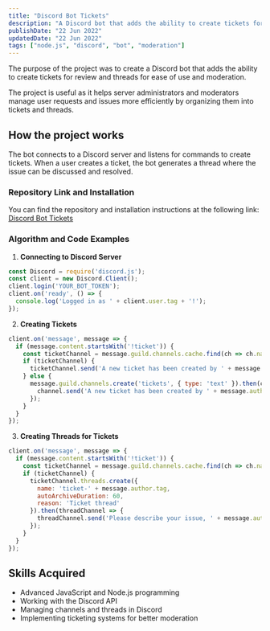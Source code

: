 ```yaml
---
title: "Discord Bot Tickets"
description: "A Discord bot that adds the ability to create tickets for review and threads for ease of use and moderation"
publishDate: "22 Jun 2022"
updatedDate: "22 Jun 2022"
tags: ["node.js", "discord", "bot", "moderation"]
---
```

The purpose of the project was to create a Discord bot that adds the ability to create tickets for review and threads for ease of use and moderation.

The project is useful as it helps server administrators and moderators manage user requests and issues more efficiently by organizing them into tickets and threads.

## How the project works

The bot connects to a Discord server and listens for commands to create tickets. When a user creates a ticket, the bot generates a thread where the issue can be discussed and resolved.

### Repository Link and Installation

You can find the repository and installation instructions at the following link:
[Discord Bot Tickets](https://github.com/Fulldroper/discord.bot.tickets)

### Algorithm and Code Examples

1. **Connecting to Discord Server**
```javascript
const Discord = require('discord.js');
const client = new Discord.Client();
client.login('YOUR_BOT_TOKEN');
client.on('ready', () => {
  console.log('Logged in as ' + client.user.tag + '!');
});
```

2. **Creating Tickets**
```javascript
client.on('message', message => {
  if (message.content.startsWith('!ticket')) {
    const ticketChannel = message.guild.channels.cache.find(ch => ch.name === 'tickets');
    if (ticketChannel) {
      ticketChannel.send('A new ticket has been created by ' + message.author.tag);
    } else {
      message.guild.channels.create('tickets', { type: 'text' }).then(channel => {
        channel.send('A new ticket has been created by ' + message.author.tag);
      });
    }
  }
});
```

3. **Creating Threads for Tickets**
```javascript
client.on('message', message => {
  if (message.content.startsWith('!ticket')) {
    const ticketChannel = message.guild.channels.cache.find(ch => ch.name === 'tickets');
    if (ticketChannel) {
      ticketChannel.threads.create({
        name: 'ticket-' + message.author.tag,
        autoArchiveDuration: 60,
        reason: 'Ticket thread'
      }).then(threadChannel => {
        threadChannel.send('Please describe your issue, ' + message.author.tag);
      });
    }
  }
});
```

## Skills Acquired

- Advanced JavaScript and Node.js programming
- Working with the Discord API
- Managing channels and threads in Discord
- Implementing ticketing systems for better moderation

